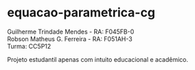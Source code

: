 # equacao-parametrica-cg

Guilherme Trindade Mendes - RA: F045FB-0  
Robson Matheus G. Ferreira - RA: F051AH-3  
Turma: CC5P12

Projeto estudantil apenas com intuito educacional e acadêmico.
